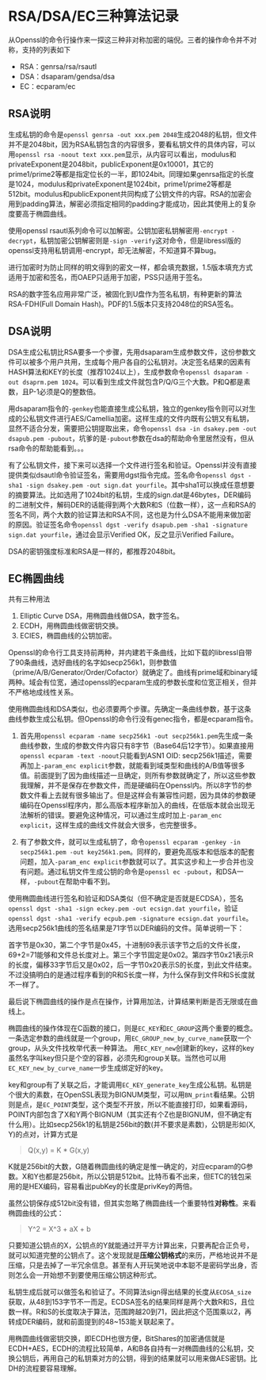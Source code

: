 # RSA/DSA/EC三种算法记录

从Openssl的命令行操作来一探这三种非对称加密的端倪。三者的操作命令并不对称，支持的列表如下

* RSA：genrsa/rsa/rsautl
* DSA：dsaparam/gendsa/dsa
* EC：ecparam/ec

## RSA说明

生成私钥的命令是`openssl genrsa -out xxx.pem 2048`生成2048的私钥，但文件并不是2048bit，因为RSA私钥包含的内容很多，要看私钥文件的具体内容，可以用`openssl rsa -noout text xxx.pem`显示，从内容可以看出，modulus和privateExponent是2048bit，publicExponent是0x10001，其它的prime1/prime2等都是指定位长的一半，即1024bit。同理如果genrsa指定的长度是1024，modulus和privateExponent是1024bit，prime1/prime2等都是512bit。modulus和publicExponent共同构成了公钥文件的内容。RSA的加密会用到padding算法，解密必须指定相同的padding才能成功，因此其使用上的复杂度要高于椭圆曲线。

使用openssl rsautl系列命令可以加解密。公钥加密私钥解密用`-encrypt -decrypt`，私钥加密公钥解密则是`-sign -verify`这对命令，但是libressl版的openssl支持用私钥调用-encrypt，却无法解密，不知道算不算bug。

进行加密时为防止同样的明文得到的密文一样，都会填充数据，1.5版本填充方式适用于加密和签名，而OAEP只适用于加密，PSS只适用于签名。

RSA的数字签名应用非常广泛，被固化到U盘作为签名私钥，有种更新的算法RSA-FDH(Full Domain Hash)。PDF的1.5版本只支持2048位的RSA签名。

## DSA说明

DSA生成公私钥比RSA要多一个步骤，先用dsaparam生成参数文件，这份参数文件可以被多个用户共用，生成每个用户各自的公私钥对。决定签名结果的因素有HASH算法和KEY的长度（推荐1024以上），生成参数命令`openssl dsaparam -out dsaprm.pem 1024`。可以看到生成文件就包含P/Q/G三个大数。P和Q都是素数，且P-1必须是Q的整数倍。

用dsaparam指令的`-genkey`也能直接生成公私钥，独立的genkey指令则可以对生成的公私钥文件进行AES/Camellia加密。这样生成的文件内既有公钥又有私钥，显然不适合分发，需要把公钥提取出来，命令`openssl dsa -in dsakey.pem -out dsapub.pem -pubout`，坑爹的是`-pubout`参数在dsa的帮助命令里居然没有，但从rsa命令的帮助能看到。。。

有了公私钥文件，接下来可以选择一个文件进行签名和验证。Openssl并没有直接提供类似dsautl命令验证签名，需要用dgst指令完成。签名命令`openssl dgst -sha1 -sign dsakey.pem -out sign.dat yourfile`。其中sha1可以换成任意想要的摘要算法。比如选用了1024bit的私钥，生成的sign.dat是46bytes，DER编码的二进制文件，解码DER的话能得到两个大数R和S（位数一样），这一点和RSA的签名不同，两个大数的验证算法和RSA不同，这也是为什么DSA不能用来做加密的原因。验证签名命令`openssl dgst -verify dsapub.pem -sha1 -signature sign.dat yourfile`，通过会显示Verified OK，反之显示Verified Failure。

DSA的密钥强度标准和RSA是一样的，都推荐2048bit。

## EC椭圆曲线

共有三种用法

1. Elliptic Curve DSA，用椭圆曲线做DSA，数字签名。
2. ECDH，用椭圆曲线做密钥交换。
3. ECIES，椭圆曲线的公钥加密。

Openssl的命令行工具支持前两种，并内建若干条曲线，比如下载的libressl自带了90条曲线，选好曲线的名字如secp256k1，则参数值（prime/A/B/Generator/Order/Cofactor）就确定了。曲线有prime域和binary域两种。域会有位宽，通过openssl的ecparam生成的参数长度和位宽正相关，但并不严格地成线性关系。

使用椭圆曲线和DSA类似，也必须要两个步骤。先确定一条曲线参数，基于这条曲线参数生成公私钥。但Openssl的命令行没有genec指令，都是ecparam指令。

1. 首先用`openssl ecparam -name secp256k1 -out secp256k1.pem`先生成一条曲线参数，生成的参数文件内容只有8字节（Base64后12字节）。如果直接用`openssl ecparam -text -noout`只能看到ASN1 OID: secp256k1描述，需要再加上`-param_enc explicit`参数，就能看到域类型和曲线的A/B值等很多值。前面提到了因为曲线描述一旦确定，则所有参数就确定了，所以这些参数我理解，并不是保存在参数文件，而是硬编码在Openssl内。所以8字节的参数文件看上去就有很多输出了。但是这样会有兼容性问题，因为具体的参数硬编码在Openssl程序内，那么高版本程序新加入的曲线，在低版本就会出现无法解析的错误。要避免这种情况，可以通过生成时加上`-param_enc explicit`，这样生成的曲线文件就会大很多，也完整很多。

2. 有了参数文件，就可以生成私钥了，命令`openssl ecparam -genkey -in secp256k1.pem -out key256k1.pem`。同样的，要避免高版本和低版本的配套问题，加入`-param_enc explicit`参数就可以了。其实这步和上一步合并也没有问题。通过私钥文件生成公钥的命令是`openssl ec -pubout`，和DSA一样，`-pubout`在帮助中看不到。

使用椭圆曲线进行签名和验证和DSA类似（但不确定是否就是ECDSA），签名`openssl dgst -sha1 -sign eckey.pem -out ecsign.dat yourfile`，验证`openssl dgst -sha1 -verify ecpub.pem -signature ecsign.dat yourfile`。选用secp256k1曲线的签名结果是71字节以DER编码的文件。简单说明一下：

首字节是0x30，第二个字节是0x45，十进制69表示该字节之后的文件长度，69\+2=71能够和文件总长度对上。第三个字节固定是0x02。第四字节0x21表示R的长度，偏移33字节后又是0x02，后一字节0x20表示S的长度，到此文件结束。不过没搞明白的是通过程序看到的R和S长度一样，为什么保存到文件R和S长度就不一样了。

最后说下椭圆曲线的操作是点在操作，计算用加法，计算结果判断是否无限或在曲线上。

椭圆曲线的操作体现在C函数的接口，则是`EC_KEY`和`EC_GROUP`这两个重要的概念。一条选定参数的曲线就是一个group，用`EC_GROUP_new_by_curve_name`获取一个group，从头文件找枚举代表一种算法。
用`EC_KEY_new`创建新的key，这样的key虽然名字叫key但只是个空的容器，必须先和group关联。当然也可以用`EC_KEY_new_by_curve_name`一步生成绑定好的key。

key和group有了关联之后，才能调用`EC_KEY_generate_key`生成公私钥。私钥是个很大的素数，在OpenSSL表现为BIGNUM类型，可以用`BN_print`看结果。公钥则是点，是`EC_POINT`类型，这个类型不开放，所以不能直接打印，如果看源码，POINT内部包含了X和Y两个BIGNUM（其实还有个Z也是BIGNUM，但不确定有什么用）。比如secp256k1的私钥是256bit的数(并不要求是素数)，公钥是形如(X, Y)的点对，计算方式是
>Q(x,y) = K * G(x,y)

K就是256bit的大数，G随着椭圆曲线的确定是惟一确定的，对应ecparam的G参数。X和Y也都是256bit，所以公钥是512bit。比特币看不出来，但ETC的钱包采用的是HEX编码，容易看出pubKey的长度是privKey的两倍。

虽然公钥保存成512bit没有错，但其实忽略了椭圆曲线一个重要特性**对称性**。来看椭圆曲线的公式：
>Y^2 = X^3 + aX + b

只要知道公钥点的X，公钥点的Y就能通过开平方计算出来，只要再配合正负号，就可以知道完整的公钥点了。这个发现就是**压缩公钥格式**的来历，严格地说并不是压缩，只是去掉了一半冗余信息。甚至有人开玩笑地说中本聪不是密码学出身，否则怎么会一开始想不到要使用压缩公钥这种形式。

私钥生成后就可以做签名和验证了。不同算法sign得出结果的长度从`ECDSA_size`获取，从48到153字节不一而足。ECDSA签名的结果同样是两个大数R和S，且位数一样。R和S的长度取决于算法，范围跨越20到71，因此把这个范围乘以2，再转成DER编码，就和前面提到的48~153能关联起来了。

用椭圆曲线做密钥交换，即ECDH也很方便，BitShares的加密通信就是ECDH\+AES，ECDH的流程比较简单，A和B各自持有一对椭圆曲线的公私钥，交换公钥后，再用自己的私钥乘对方的公钥，得到的结果就可以用来做AES密钥。比DH的流程要容易理解。